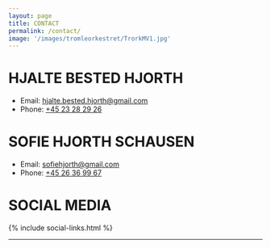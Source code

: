 ```yaml
---
layout: page
title: CONTACT 
permalink: /contact/
image: '/images/tromleorkestret/TrorkMV1.jpg'
---
```





# HJALTE BESTED HJORTH
- Email: [hjalte.bested.hjorth@gmail.com](mailto:hjalte.bested.hjorth@gmail.com)
- Phone: [+45 23 28 29 26](tel:+4523282926)


# SOFIE HJORTH SCHAUSEN
- Email: [sofiehjorth@gmail.com](mailto:sofiehjorth@gmail.com)
- Phone: [+45 26 36 99 67](tel:+4526369967)

# SOCIAL MEDIA

{% include social-links.html %}


<hr>
